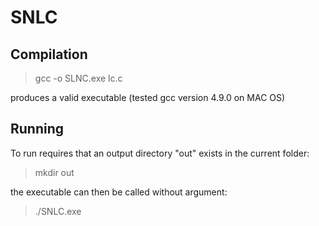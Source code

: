 SNLC
====

Compilation
-----------

> gcc -o SLNC.exe lc.c

produces a valid executable (tested gcc version 4.9.0 on MAC OS)


Running
-------

To run requires that an output directory "out" exists in the current folder:

> mkdir out

the executable can then be called without argument:

> ./SNLC.exe

